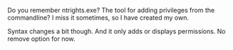 Do you remember ntrights.exe? The tool for adding privileges from the commandline? I miss it sometimes, so I have created my own. 

Syntax changes a bit though. And it only adds or displays permissions. No remove option for now.

